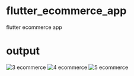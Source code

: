 # flutter_ecommerce_app
 flutter ecommerce app

 # output
![3 ecommerce](https://github.com/imrankhalid001/flutter_ecommerce_app/assets/48295230/a6eaf535-a668-4a66-bbb9-8ba7d6b49270)
![4 ecommerce](https://github.com/imrankhalid001/flutter_ecommerce_app/assets/48295230/e7cf4bfc-6fdc-47de-8ed4-8f24c4c1b899)
![5 ecommerce](https://github.com/imrankhalid001/flutter_ecommerce_app/assets/48295230/e3bc1d3a-be80-4725-932d-346e53fdead3)

